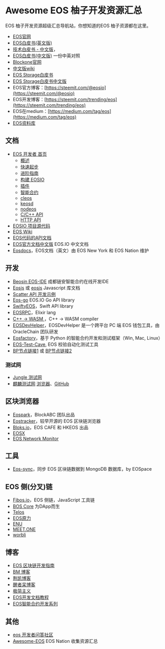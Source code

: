 # Awesome EOS 柚子开发资源汇总 

EOS 柚子开发资源超级汇总导航站，你想知道的EOS 柚子资源都在这里。

* [EOS官网](https://eos.io/)
* [EOS白皮书(英文版)](https://github.com/EOSIO/Documentation/blob/master/TechnicalWhitePaper.md)
* [技术白皮书 - 中文版](https://github.com/EOSIO/Documentation/blob/master/zh-CN/TechnicalWhitePaper.md)，
* [EOS白皮书(中文版)](https://github.com/BlockchainTranslator/EOS/blob/master/TechDoc/EOS.IO%20Technical%20White%20Paper.md) 一份中英对照
* [Blockone官网](https://block.one) 
* [中文版wiki](https://github.com/BlockchainTranslator/EOS/tree/master/wiki)
* [EOS Storage白皮书](https://github.com/EOSIO/Documentation/blob/master/EOS.IO%20Storage.pdf)
* [EOS Storage白皮书中文版](https://github.com/BlockchainTranslator/EOS/blob/master/TechDoc/Introducing%20EOS.IO%20Storage.md)
* EOS官方博客：[https://steemit.com/@eosio](https://steemit.com/@eosio)    
* EOS开发博客：[https://steemit.com/trending/eos](https://steemit.com/trending/eos)
* EOS在medium：[https://medium.com/tag/eos](https://medium.com/tag/eos)
* [EOS资料库](https://eos.io/resources)

## 文档
* [EOS 开发者 首页](https://developers.eos.io)
    - [概述](https://developers.eos.io/eosio-home/docs)
    - [快速起步](https://developers.eos.io/eosio-nodeos/docs/overview-1)
    - [进阶指南](https://developers.eos.io/eosio-nodeos/docs/bios-boot-sequence)
    - [构建 EOSIO](https://developers.eos.io/eosio-nodeos/docs/getting-the-code)
    - [插件](https://developers.eos.io/eosio-nodeos/docs/history_api_plugin)
    - [智能合约](https://developers.eos.io/eosio-cpp/docs)
    - [cleos](https://developers.eos.io/eosio-nodeos/docs/cleos-overview)
    - [keosd](https://developers.eos.io/eosio-nodeos/docs/keosd-overview)
    - [nodeos](https://developers.eos.io/eosio-nodeos/docs/configuration-file)
    - [C/C++ API](https://developers.eos.io/eosio-cpp/reference)
    - [HTTP API](https://developers.eos.io/eosio-nodeos/reference)
* [EOSIO 项目源代码](https://github.com/EOSIO/eos)
* [EOS Wiki](https://github.com/EOSIO/eos/wiki)
* [EOS代码的API文档](https://eosio.github.io/eos/)
* [EOS官方文档中文版](https://eos.readthedocs.io/zh_CN/latest) EOS.IO 中文文档
* [Eosdocs](https://www.eosdocs.io)，EOS文档（英文）由 EOS New York 和 EOS Nation 维护

## 开发
* [Beosin EOS-IDE](https://beosin.com/EOS-IDE/index.html) 成都链安智能合约在线开发IDE
* [Eosjs](https://github.com/EOSIO/eosjs) 或 [eosjs](https://eosio.github.io/eosjs/) Javascript 库文档
* [Scatter API 开发示例](https://github.com/MediShares/scatter-eos-sample)
* [Eos-go](https://github.com/eoscanada/eos-go) EOS.IO Go API library 
* [SwiftyEOS](https://github.com/ProChain/SwiftyEOS)，Swift API library 
* [EOSRPC](https://hex.pm/packages/eosrpc)，Elixir lang
* [C++ -> WASM ](https://tbfleming.github.io/cib/eos.html)，C++ -> WASM compiler
* [EOSDevHelper](https://github.com/OracleChain/EOSDevHelper)，EOSDevHelper 是一个跨平台 PC 端 EOS 钱包工具，由 OracleChain 团队研发
* [Eosfactory](http://eosfactory.io)，基于 Python 的智能合约开发和测试框架（Win, Mac, Linux）
* [EOS-Test-Cave](https://github.com/EOS-BP-Developers/EOS-Test-Cave), EOS 校验自动化测试工具
* [BP节点链接1](https://validate.eosnation.io/mainnet/reports/endpoints.html) 或 [BP节点链接2](https://github.com/eoshackathon/eos_dapp_development_cn/blob/master/docs/bp_urls.md) 

### 测试网

* [Jungle 测试网](https://monitor.jungletestnet.io/#home) 
* [麒麟测试网](https://www.cryptokylin.io) [浏览器](https://kylin.eosx.io)、[GitHub](https://github.com/cryptokylin/CryptoKylin-Testnet)

## 区块浏览器

* [Eospark](https://eospark.com)，BlockABC 团队出品
* [Eostracker](http://eostracker.io)，较早开源的 EOS 区块链浏览器
* [Bloks.io](https://bloks.io)，EOS CAFE 和 HKEOS 出品
* [EOSX](https://www.eosx.io/)
* [EOS Network Monitor](http://eosnetworkmonitor.io)

## 工具

* [Eos-sync](https://github.com/EOSpace/eos-sync)，同步 EOS 区块链数据到 MongoDB 数据库，by EOSpace

## EOS 侧(分叉)链

* [Fibos.io](https://fibos.io)，EOS 侧链，JavaScript 工具链
* [BOS Core](https://boscore.io/) 为DApp而生
* [Telos](https://telosfoundation.io/)
* [EOS原力](https://www.eosforce.io/)
* [ENU](https://enumivo.org/)
* [MEET.ONE](https://meet.one/)
* [worbli](https://worbli.io/)

## 博客

* [EOS 区块链开发指南](http://blog.eosdata.io)
* [BM 博客](https://medium.com/@bytemaster)
* [荆凯博客](https://www.jianshu.com/u/29f865fe3598)
* [醒者呆博客](http://www.cnblogs.com/Evsward)
* [极简主义](http://www.8btc.com/author/48198)
* [EOS开发文档教程](https://github.com/eoshackathon/eos_dapp_development_cn)
* [EOS智能合约开发系列](https://bihu.com/article/293974)

## 其他

* [eos 开发者问答社区](https://eosio.stackexchange.com/)
* [Awesome-EOS](https://github.com/EOS-Nation/Awesome-EOS) EOS Nation 收集资源汇总



